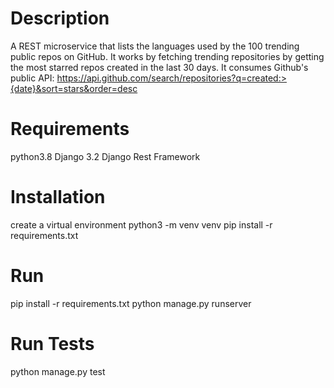 # Description
A REST microservice that lists the languages used by the 100 trending public repos on GitHub. It works by fetching trending repositories by getting the most starred repos created in the last 30 days. It consumes Github's public API: https://api.github.com/search/repositories?q=created:>{date}&sort=stars&order=desc

# Requirements
python3.8
Django 3.2
Django Rest Framework

# Installation
create a virtual environment
python3 -m venv venv
pip install -r requirements.txt

# Run
pip install -r requirements.txt
python manage.py runserver

# Run Tests
python manage.py test

